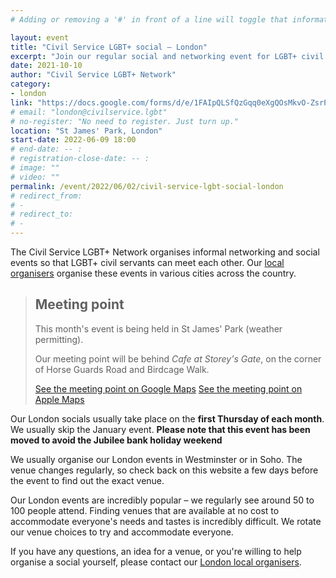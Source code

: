 ```yaml
---
# Adding or removing a '#' in front of a line will toggle that information off and on from being processed. 

layout: event
title: "Civil Service LGBT+ social – London"
excerpt: "Join our regular social and networking event for LGBT+ civil servants based in and around London."
date: 2021-10-10
author: "Civil Service LGBT+ Network"
category: 
- london
link: "https://docs.google.com/forms/d/e/1FAIpQLSfQzGqq0eXgQOsMkvO-ZsrPRBO7rlITr2VnTR0Y1IaCN_ZRuA/viewform?usp=sf_link"
# email: "london@civilservice.lgbt"
# no-register: "No need to register. Just turn up."
location: "St James' Park, London"
start-date: 2022-06-09 18:00
# end-date: -- :
# registration-close-date: -- :
# image: ""
# video: ""
permalink: /event/2022/06/02/civil-service-lgbt-social-london
# redirect_from: 
# - 
# redirect_to: 
# - 
---
```


The Civil Service LGBT+ Network organises informal networking and social events so that LGBT+ civil servants can meet each other. Our [local organisers](/team) organise these events in various cities across the country.

> ## Meeting point 
> 
> This month's event is being held in St James' Park (weather permitting). 
> 
> Our meeting point will be behind *Cafe at Storey's Gate*, on the corner of Horse Guards Road and Birdcage Walk. 
> 
> [See the meeting point on Google Maps](https://goo.gl/maps/EX1b1dfmJnqP33To7)
> [See the meeting point on Apple Maps](https://maps.apple.com/?address=St%20James's%20Park,%20Birdcage%20Walk,%20London,%20SW1H,%20England&ll=51.501607,-0.129987&q=Marked%20Location&_ext=EiYpNQnegZy/SUAxmhQ6orqOwb85s94D3sLASUBB4O+XH7drv79QBA%3D%3D)

Our London socials usually take place on the **first Thursday of each month**. We usually skip the January event. **Please note that this event has been moved to avoid the Jubilee bank holiday weekend**

We usually organise our London events in Westminster or in Soho. The venue changes regularly, so check back on this website a few days before the event to find out the exact venue. 

Our London events are incredibly popular – we regularly see around 50 to 100 people attend. Finding venues that are available at no cost to accommodate everyone's needs and tastes is incredibly difficult. We rotate our venue choices to try and accommodate everyone.

If you have any questions, an idea for a venue, or you're willing to help organise a social yourself, please contact our [London local organisers](/team).
